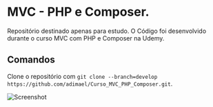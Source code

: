 # MVC - PHP e Composer.

Repositório destinado apenas para estudo. O Código foi desenvolvido durante o curso MVC com PHP e Composer na Udemy.

## Comandos

Clone o repositório com `git clone --branch=develop https://github.com/adimael/Curso_MVC_PHP_Composer.git`.

![Screenshot](/config/img/screenshot1.jpg)
